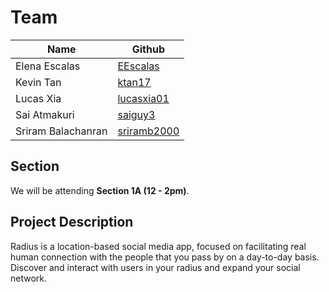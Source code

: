 # Team
|Name|Github|
|---|---|
|Elena Escalas|<a href="https://github.com/rVrengaraju">EEscalas</a>|
|Kevin Tan|<a href="https://github.com/rVrengaraju">ktan17</a>|
|Lucas Xia|<a href="https://github.com/rVrengaraju">lucasxia01</a>|
|Sai Atmakuri|<a href="https://github.com/rVrengaraju">saiguy3</a>|
|Sriram Balachanran|<a href="https://github.com/rVrengaraju">sriramb2000</a>|

## Section
We will be attending **Section 1A (12 - 2pm)**.

## Project Description
Radius is a location-based social media app, focused on facilitating real human connection with the people that you pass by on a day-to-day basis. Discover and interact with users in your radius and expand your social network.
